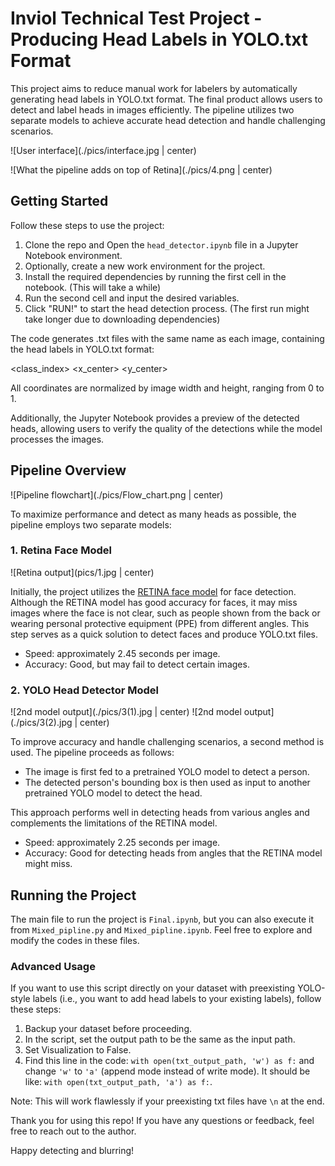 # Inviol Technical Test Project - Producing Head Labels in YOLO.txt Format

This project aims to reduce manual work for labelers by automatically generating head labels in YOLO.txt format. The final product allows users to detect and label heads in images efficiently. The pipeline utilizes two separate models to achieve accurate head detection and handle challenging scenarios.

![User interface](./pics/interface.jpg | center)

![What the pipeline adds on top of Retina](./pics/4.png | center)

## Getting Started

Follow these steps to use the project:

1. Clone the repo and Open the `head_detector.ipynb` file in a Jupyter Notebook environment.
2. Optionally, create a new work environment for the project.
3. Install the required dependencies by running the first cell in the notebook. (This will take a while)
4. Run the second cell and input the desired variables.
5. Click "RUN!" to start the head detection process.
(The first run might take longer due to downloading dependencies)

The code generates .txt files with the same name as each image, containing the head labels in YOLO.txt format:

<class_index> <x_center> <y_center> <width> <height>

All coordinates are normalized by image width and height, ranging from 0 to 1.

Additionally, the Jupyter Notebook provides a preview of the detected heads, allowing users to verify the quality of the detections while the model processes the images.

## Pipeline Overview
![Pipeline flowchart](./pics/Flow_chart.png | center)

To maximize performance and detect as many heads as possible, the pipeline employs two separate models:

### 1. Retina Face Model

![Retina output](pics/1.jpg | center)

Initially, the project utilizes the [RETINA face model](https://github.com/serengil/retinaface) for face detection. Although the RETINA model has good accuracy for faces, it may miss images where the face is not clear, such as people shown from the back or wearing personal protective equipment (PPE) from different angles. This step serves as a quick solution to detect faces and produce YOLO.txt files.

- Speed: approximately 2.45 seconds per image.
- Accuracy: Good, but may fail to detect certain images.

### 2. YOLO Head Detector Model
![2nd model output](./pics/3(1).jpg | center)
![2nd model output](./pics/3(2).jpg | center)

To improve accuracy and handle challenging scenarios, a second method is used. The pipeline proceeds as follows:

- The image is first fed to a pretrained YOLO model to detect a person.
- The detected person's bounding box is then used as input to another pretrained YOLO model to detect the head.

This approach performs well in detecting heads from various angles and complements the limitations of the RETINA model.

- Speed: approximately 2.25 seconds per image.
- Accuracy: Good for detecting heads from angles that the RETINA model might miss.

## Running the Project

The main file to run the project is `Final.ipynb`, but you can also execute it from `Mixed_pipline.py` and `Mixed_pipline.ipynb`. Feel free to explore and modify the codes in these files.

### Advanced Usage

If you want to use this script directly on your dataset with preexisting YOLO-style labels (i.e., you want to add head labels to your existing labels), follow these steps:

1. Backup your dataset before proceeding.
2. In the script, set the output path to be the same as the input path.
3. Set Visualization to False.
4. Find this line in the code: `with open(txt_output_path, 'w') as f:` and change `'w'` to `'a'` (append mode instead of write mode). It should be like: `with open(txt_output_path, 'a') as f:`.

Note: This will work flawlessly if your preexisting txt files have `\n` at the end.

Thank you for using this repo! If you have any questions or feedback, feel free to reach out to the author.

Happy detecting and blurring!